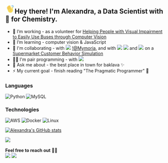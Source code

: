 <h2><img src="./assets/hand-wave.gif" width='30'>Hey there! I'm Alexandra, a Data Scientist with 💚 for Chemistry.</h2>

- 🔭 I’m working - as a volunteer for [Helping People with Visual Impairment to Easily Use Buses through Computer Vision](https://omdena.com/challenges/ai-visual-impairment/)
- 🌱 I’m learning - computer vision & JavaScript
- 🎯 I'm collaborating - with <a href="https://github.com/DevFiachra"><img src="https://img.shields.io/badge/-Devin-0077B5?style=plastic&logo=GitHub&logoColor=white"/></a> [!@Mymoria](https://www.mymoria.de/), and with <a href="https://github.com/AlphanAksoyoglu/"><img src="https://img.shields.io/badge/-Alphan-0077B5?style=plastic&logo=GitHub&logoColor=white"/></a> <a href="https://github.com/pavrmk"><img src="https://img.shields.io/badge/-Pavel-0077B5?style=plastic&logo=GitHub&logoColor=white"/></a> and <a href="https://github.com/lenaromanenko"><img src="https://img.shields.io/badge/-Lena-0077B5?style=plastic&logo=GitHub&logoColor=white"/></a> on a [Supermarket Customer Behavior Simulation](https://github.com/AlphanAksoyoglu/supermarket_markov_simulation)
- 👯‍♀️ I'm pair programming - with [![](https://img.shields.io/badge/-Pradeep-0e76a8?style=plastic&logo=Linkedin&logoColor=white)](https://www.linkedin.com/in/pradeep-vip/) 
- 💬 Ask me about - the best place in town for baklava ✨
- ⚡ My current goal - finish reading "The Pragmatic Programmer" 📖  

### Languages

![Python](https://img.shields.io/badge/-Python-ffffff?&logo=python)
![MySQL](https://img.shields.io/badge/-MYSQL-ffffff?&logo=MySQL)

### Technologies

![AWS](https://img.shields.io/badge/-AWS-ffffff?&logo=Amazon-AWS&logoColor=FF9900)
![Docker](https://img.shields.io/badge/-Docker-ffffff?&logo=Docker)
![Linux](https://img.shields.io/badge/-Linux-ffffff?&logo=Linux&logoColor=FCC624)

[![Alexandra's GitHub stats](https://github-readme-stats.vercel.app/api?username=ai-aksoyoglu&count_private=true&show_icons=true&theme=chartreuse-dark&hide_title=true)](https://github.com/ai-aksoyoglu/github-readme-stats)

![](https://komarev.com/ghpvc/?username=ai-aksoyoglu&color=brightgreen&label=hits+👀)

__Feel free to reach out__ 🤝🏻  
[![](https://img.shields.io/badge/-Connect-0e76a8?style=plastic&logo=Linkedin&logoColor=white)](https://www.linkedin.com/in/ai-aksoyoglu/)
[![](https://img.shields.io/badge/-ai&period;aksoyoglu@protonmail.com-505264?style=plastic&logo=ProtonMail&logoColor=white)](mailto:ai.aksoyoglu@protonmail.com)

<!--
<a href="mailto:ai-aksoyoglu@protonmail.com"><img src="https://img.shields.io/badge/-ai&minus;aksoyoglu@protonmail.com-D14836?style=splastic&logo=ProtonMail&logoColor=white&Color=#195340"/></a>

__Feel free to reach out__ [<img align="left" alt="linkedin" width="25px" src="assets/linkedin.png" />](https://www.linkedin.com/in/ai-aksoyoglu/)&nbsp;&nbsp;&nbsp;[<img alt="email" width="29px" src="assets/gmail.png" />](mailto:ai-aksoyoglu@protonmail.com) 
**ai-aksoyoglu/ai-aksoyoglu** is a ✨ _special_ ✨ repository because its `README.md` (this file) appears on your GitHub profile.


Resources: 
https://github.com/ariasdrea/ariasdrea
https://github.com/AVS1508
https://github.com/ABSphreak
https://github.com/adamalston


Here are some ideas to get you started:

- 🔭 I’m currently working on ...
- 🌱 I’m currently learning ...
- 👯 I’m looking to collaborate on ...
- 🤔 I’m looking for help with ...
- 💬 Ask me about ...
- 📫 How to reach me: ...
- 😄 Pronouns: ...
- ⚡ Fun fact: ...
-->
